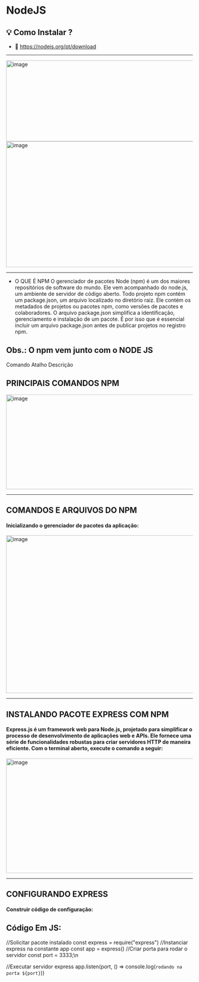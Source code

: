 # NodeJS

## 💡 Como Instalar ?

- 📘  https://nodejs.org/pt/download 

---
<img width="626" height="218" alt="image" src="https://github.com/user-attachments/assets/ff85a9db-8c1c-4967-ad90-01066025705c" />

<img width="626" height="339" alt="image" src="https://github.com/user-attachments/assets/0b1efd47-6e10-4c97-a313-e7a4b24493fa" />


---
- O QUE É NPM
O gerenciador de pacotes Node (npm) é um dos maiores repositórios de software do
mundo. Ele vem acompanhado do node.js, um ambiente de servidor de código aberto.
Todo projeto npm contém um package.json, um arquivo localizado no diretório raiz. Ele
contém os metadados de projetos ou pacotes npm, como versões de pacotes e
colaboradores.
O arquivo package.json simplifica a identificação, gerenciamento e instalação de um
pacote. É por isso que é essencial incluir um arquivo package.json antes de publicar
projetos no registro npm.

Obs.: O npm vem junto com o NODE JS
---

Comando Atalho Descrição


## PRINCIPAIS COMANDOS NPM

<img width="885" height="255" alt="image" src="https://github.com/user-attachments/assets/e4dd60de-9b57-4df5-bee2-d8160fe2b5b8" />


---

## COMANDOS E ARQUIVOS DO NPM
<h4>Inicializando o gerenciador de pacotes da aplicação:</h4>
<img width="722" height="425" alt="image" src="https://github.com/user-attachments/assets/a2d17a34-8669-4dd1-a727-2fd32d36eb6c" />

---

## INSTALANDO PACOTE EXPRESS COM NPM
<h4>Express.js é um framework web para Node.js, projetado para simplificar o processo de desenvolvimento de
aplicações web e APIs. Ele fornece uma série de funcionalidades robustas para criar servidores HTTP de maneira
eficiente. Com o terminal aberto, execute o comando a seguir:</h4>

<img width="726" height="309" alt="image" src="https://github.com/user-attachments/assets/e92b95df-280b-4dcf-9578-468fc2b6ce10" />

---

## CONFIGURANDO EXPRESS
<h4>Construir código de configuração:</h4>

 <h2>Código Em JS:</h2>
//Solicitar pacote instalado
const express = require("express")
//Instanciar express na constante app 
const app = express() 
//Criar porta para rodar o servidor 
const port = 3333;\n

//Executar servidor express 
app.listen(port, () => console.log(`rodando na porta ${port}`))
